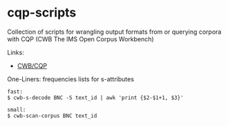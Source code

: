 # cqp-scripts
Collection of scripts for wrangling output formats from or querying corpora with CQP (CWB The IMS Open Corpus Workbench)

Links:
- [CWB/CQP](https://sourceforge.net/projects/cwb/)

One-Liners:
frequencies lists for s-attributes
```
fast:
$ cwb-s-decode BNC -S text_id | awk 'print {$2-$1+1, $3}'

small:
$ cwb-scan-corpus BNC text_id
```
